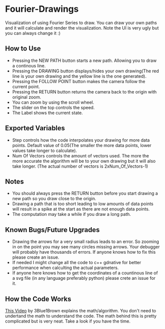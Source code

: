 # Fourier-Drawings
Visualization of using Fourier Series to draw. You can draw your own paths and it will calculate and render the visualization. Note the UI is very ugly but you can always change it :)

## How to Use
* Pressing the NEW PATH button starts a new path. Allowing you to draw a continous line.
* Pressing the DRAWING button displays/hides your own drawing(The red line is your own drawing and the yellow line is the one generated).
* Pressing the FOLLOW POINT button makes the camera follow the current point.
* Pressing the RETURN button returns the camera back to the origin with original zoom.
* You can zoom by using the scroll wheel.
* The slider on the top controls the speed.
* The Label shows the current state.

## Exported Variables
* Step controls how the code interpolates your drawing for more data points. Default value of 0.05(The smaller the more data points, lower values take longer to calculate).
* Num Of Vectors controls the amount of vectors used. The more the more accurate the algorithm will be to your own drawing but it will also take longer. (The actual number of vectors is 2xNum_Of_Vectors-1)

## Notes
* You should always press the RETURN button before you start drawing a new path so you draw close to the origin.
* Drawing a path that is too short leading to low amounts of data points will result in a spike at the start as there are not enough data points.
* The computation may take a while if you draw a long path.


## Known Bugs/Future Upgrades
* Drawing the arrows for a very small radius leads to an error. So zooming in on the point you may see many circles missing arrows. Your debugger will probably have thousands of errors. If anyone knows how to fix this please create an issue. 
* If needed I might change all the code to c++ gdnative for better performance when calculting the actual parameters.
* If anyone here knows how to get the coordinates of a countinous line of a svg file (in any language preferably python) please crete an issue for it.

## How the Code Works
[This Video](https://www.youtube.com/watch?v=r6sGWTCMz2k&t) by 3Blue1Brown explains the math/algorithm. You don't need to undertand the math to understand the code. The math behind this is pretty complicated but is very neat. Take a look if you have the time. 
